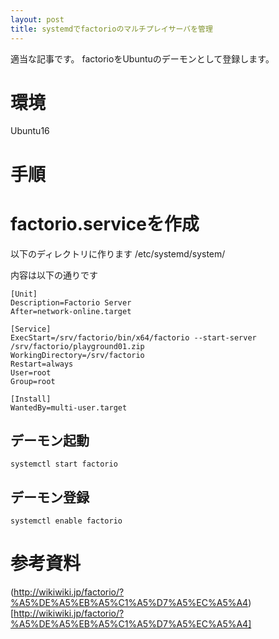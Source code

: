 ```yaml
---
layout: post
title: systemdでfactorioのマルチプレイサーバを管理
---
```


適当な記事です。
factorioをUbuntuのデーモンとして登録します。

# 環境
Ubuntu16

# 手順

# factorio.serviceを作成  
以下のディレクトリに作ります
/etc/systemd/system/  

内容は以下の通りです
```
[Unit]
Description=Factorio Server
After=network-online.target

[Service]
ExecStart=/srv/factorio/bin/x64/factorio --start-server /srv/factorio/playground01.zip
WorkingDirectory=/srv/factorio
Restart=always
User=root
Group=root

[Install]
WantedBy=multi-user.target
```

## デーモン起動
```
systemctl start factorio
```

## デーモン登録
```
systemctl enable factorio
```

# 参考資料
(http://wikiwiki.jp/factorio/?%A5%DE%A5%EB%A5%C1%A5%D7%A5%EC%A5%A4)[http://wikiwiki.jp/factorio/?%A5%DE%A5%EB%A5%C1%A5%D7%A5%EC%A5%A4]
